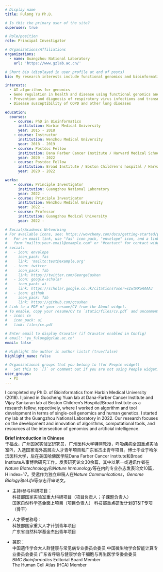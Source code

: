 ```yaml
---
# Display name
title: Fulong Yu Ph.D.

# Is this the primary user of the site?
superuser: true

# Role/position
role: Principal Investigator

# Organizations/Affiliations
organizations:
  - name: Guangzhou National Laboratory 
    url: 'https://www.gzlab.ac.cn/'

# Short bio (displayed in user profile at end of posts)
bio: My research interests include functional genomics and bioinformatics.

interests:
  - AI algorithms for genomics
  - Gene regulation in health and disease using functional genomics and single-cell multiomics
  - Prevention and diagnosis of respiratory virus infections and transmission
  - Disease susceptibility of COPD and other lung diseases

education:
  courses:
    - course: PhD in Bioinformatics
      institution: Harbin Medical University
      year: 2015 - 2018
    - course: Instructor
      institution: Wenzhou Medical University
      year: 2018 - 2019
    - course: Postdoc Fellow
      institution: Dana Farber Cancer Institute / Harvard Medical School
      year: 2020 - 2022
    - course: Postdoc Fellow
      institution: Broad Institute / Boston Children's hospital / Harvard Medical School
      year: 2020 - 2022

works:
    - course: Principle Investigator
      institution: Guangzhou National Laboratory
      year: 2022 -
    - course: Principle Investigator
      institution: Wenzhou Medical University
      year: 2022 -
    - course: Professor 
      institution: Guangzhou Medical University
      year: 2022 -

# Social/Academic Networking
# For available icons, see: https://wowchemy.com/docs/getting-started/page-builder/#icons
#   For an email link, use "fas" icon pack, "envelope" icon, and a link in the
#   form "mailto:your-email@example.com" or "#contact" for contact widget.
# social:
#   - icon: envelope
#     icon_pack: fas
#     link: 'mailto:test@example.org'
#   - icon: twitter
#     icon_pack: fab
#     link: https://twitter.com/GeorgeCushen
#   - icon: google-scholar
#     icon_pack: ai
#     link: https://scholar.google.co.uk/citations?user=sIwtMXoAAAAJ
#   - icon: github
#     icon_pack: fab
#     link: https://github.com/gcushen
# Link to a PDF of your resume/CV from the About widget.
# To enable, copy your resume/CV to `static/files/cv.pdf` and uncomment the lines below.
# - icon: cv
#   icon_pack: ai
#   link: files/cv.pdf

# Enter email to display Gravatar (if Gravatar enabled in Config)
# email: 'yu_fulong@gzlab.ac.cn'
email: false

# Highlight the author in author lists? (true/false)
highlight_name: false

# Organizational groups that you belong to (for People widget)
#   Set this to `[]` or comment out if you are not using People widget.
user_groups:
  - PI
---
```


I completed my Ph.D. of Bioinformatics from Harbin Medical University (2018). I joined in Guocheng Yuan lab at Dana-Farber Cancer Institute and Vijay Sankaran lab at Boston Children’s Hospital/Broad Institute as a research fellow, repectively, where I worked on algorithm and tool development in terms of single-cell genomics and human genetics. I started my lab at the Guangzhou National Laboratory in 2022. Our research focuses on the development and innovation of algorithms, computational tools, and resources at the intersection of genomics and artificial intelligence.

**Brief introduction in Chinese**  
于福龙，广州国家实验室研究员，广州医科大学特聘教授，呼吸疾病全国重点实验室PI，入选国家海外高层次人才青年项目和广东省杰出青年项目。博士毕业于哈尔滨医科大学，后在美国哈佛医学院Dana Farber Cancer Institute和Broad Institute从事博后研究工作。发表研究论文30余篇，其中以第一或通讯作者在*Nature Biotechnology*和*Nature Immunology*等在内的专业杂志发表论文10篇，H index=17。受邀作为独立审稿人在*Nature Communications*，*Genome Biology*和*eLife*等杂志评审论文。

- 主持/参与科研项目：  
科技部国家实验室重大科研项目（项目负责人；子课题负责人）  
国家自然科学基金面上项目（项目负责人） 
科技部重点研发计划BT&IT专项（骨干）   

- 人才荣誉称号：  
科技部国家重大人才计划青年项目  
广东省自然科学基金杰出青年项目  

- 兼职：  
中国遗传学会大人群健康与常见病专业委员会委员
中国微生物学会智能计算专业委员会委员
广东省呼吸与健康学会干细胞与再生医学专委会委员  
*BMC Bioinformatics* Editorial Board Member  
The Human Cell Atlas (HCA) Member  
